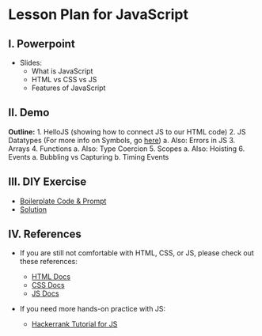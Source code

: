 # Lesson Plan for JavaScript
## I. Powerpoint
- Slides:
    - What is JavaScript
    - HTML vs CSS vs JS
    - Features of JavaScript

## II. Demo
**Outline:**
    1. HelloJS (showing how to connect JS to our HTML code)
    2. JS Datatypes (For more info on Symbols, go [here](https://javascript.info/symbol))
        a. Also: Errors in JS
    3. Arrays
    4. Functions
        a. Also: Type Coercion
    5. Scopes
        a. Also: Hoisting
    6. Events
        a. Bubbling vs Capturing
        b. Timing Events

## III. DIY Exercise
- [Boilerplate Code & Prompt](./7-diy-dom/)
- [Solution](./7-diy-dom/solution.js)

## IV. References
- If you are still not comfortable with HTML, CSS, or JS, please check out these references:
    - [HTML Docs](https://htmlreference.io/)
    - [CSS Docs](https://cssreference.io/)
    - [JS Docs](https://developer.mozilla.org/en-US/docs/Web/JavaScript)

- If you need more hands-on practice with JS:
    - [Hackerrank Tutorial for JS](https://www.hackerrank.com/domains/tutorials/10-days-of-javascript)